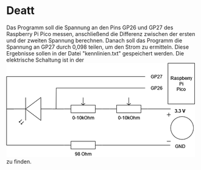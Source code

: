 # Deatt
Das Programm soll die Spannung an den Pins GP26 und GP27 des Raspberry Pi Pico messen, anschließend die Differenz zwischen der ersten und der zweiten Spannung berechnen. Danach soll das Programm die Spannung an GP27 durch 0,098 teilen, um den Strom zu ermitteln. Diese Ergebnisse sollen in der Datei "kennlinien.txt" gespeichert werden. Die elektrische Schaltung ist in der ![Referenz](https://github.com/WilhelmBelov/PicoLED-VoltLogger/blob/ae2cec705087d61e3e561ab251a777a426438ce2/Schaltplan.drawio.png) zu finden.